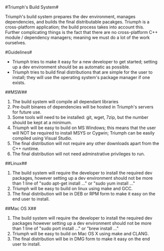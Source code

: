 #Triumph's Build System#

Triumph's build system prepares the dev environment, manages dependencies,
and builds the final distributable pacakges. Triumph is a cross-platform 
application; the build process takes into account this. Further complicating 
things is the fact that there are no cross-platform C++ module / dependency 
managers; meaning we must do a lot of the work ourselves.

#Guidelines#
* Triumph tries to make it easy for a new developer to get started;
  setting up a dev environment should be as automatic as possible.
* Triumph tries to build final distributions that are simple for
  the user to install; they will use the operating system's package
  manager if one exists.

##MSW##
1. The build system will compile all dependant libraries
2. Pre-built binares of dependencies will be hosted in Triumph's servers for 
   future use.
3. Some tools will need to be installed: git, wget, 7zip, but the 
   number should be kept at a minimum.
4. Triumph will be easy to build on MS Windows; this means that 
   the user will NOT be required to install MSYS or Cygwin; Triumph
   can be easily compiled using Visual Studio.
5. The final distribution will not require any other downloads
   apart from the C++ runtime.
6. The final distribution will not need adminstrative privileges
   to run.

##Linux##
1. The build system will require the developer to install the 
   required dev packages, however setting up a dev environment
   should not be more than 1 line of "sudo apt-get install ..."
   or "sudo yum install ..."
2. Triumph will be easy to build on linux using make and GCC.
3. The final distribution will be in DEB or RPM form to make it
   easy on the end user to install.

##Mac OS X##
1. The build system will require the developer to install the 
   required dev packages however setting up a dev environment
   should not be more than 1 line of "sudo port install ..."
   or "brew install ..."
2. Triumph will be easy to build on Mac OS X using make and
   CLANG.
3. The final distribution will be in DMG form to make it
   easy on the end user to install.
